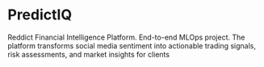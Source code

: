# PredictIQ
Reddict Financial Intelligence Platform. End-to-end MLOps project.
The platform transforms social media sentiment into actionable trading signals, risk assessments, and market insights for clients
